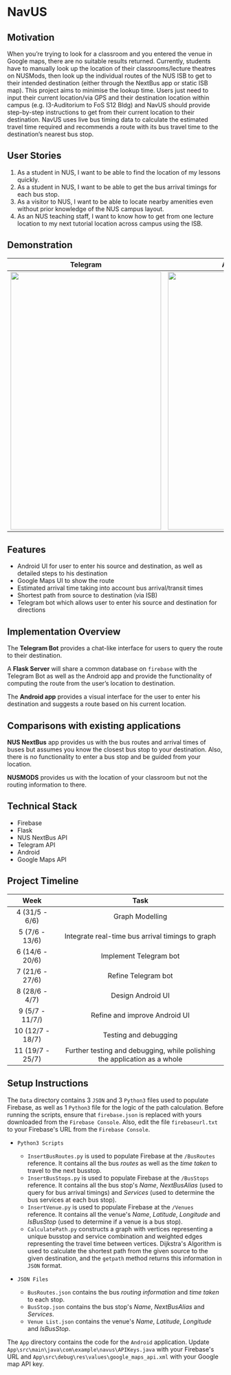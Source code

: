 # NavUS #

## Motivation
When you’re trying to look for a classroom and you entered the venue in Google maps, there are no suitable results returned. Currently, students have to manually look up the location of their classrooms/lecture theatres on NUSMods, then look up the individual routes of the NUS ISB to get to their intended destination (either through the NextBus app or static ISB map). This project aims to minimise the lookup time. Users just need to input their current location/via GPS and their destination location within campus (e.g. I3-Auditorium to FoS S12 Bldg) and NavUS should provide step-by-step instructions to get from their current location to their destination. NavUS uses live bus timing data to calculate the estimated travel time required and recommends a route with its bus travel time to the destination’s nearest bus stop.

## User Stories
1. As a student in NUS, I want to be able to find the location of my lessons quickly.
2. As a student in NUS, I want to be able to get the bus arrival timings for each bus stop.
3. As a visitor to NUS, I want to be able to locate nearby amenities even without prior knowledge of the NUS campus layout.
4. As an NUS teaching staff, I want to know how to get from one lecture location to my next tutorial location across campus using the ISB.

## Demonstration
Telegram           |  Android App
:-------------------------:|:-------------------------:
<img src="https://user-images.githubusercontent.com/35805635/119498649-6d380a80-bd98-11eb-9992-95b0dc00a5a2.png" width="350" height="600"> |  <img src="https://user-images.githubusercontent.com/35805635/119499100-f2bbba80-bd98-11eb-9b49-6a3a276345a0.png" width="350" height="600">

## Features
- Android UI for user to enter his source and destination, as well as detailed steps to his destination
- Google Maps UI to show the route
- Estimated arrival time taking into account bus arrival/transit times
- Shortest path from source to destination (via ISB)
- Telegram bot which allows user to enter his source and destination for directions

## Implementation Overview
The **Telegram Bot** provides a chat-like interface for users to query the route to their destination.

A **Flask Server** will share a common database on `firebase` with the Telegram Bot as well as the Android app and provide the functionality of computing the route from the user’s location to destination.

The **Android app** provides a visual interface for the user to enter his destination and suggests a route based on his current location.

## Comparisons with existing applications
**NUS NextBus** app provides us with the bus routes and arrival times of buses but assumes you know the closest bus stop to your destination. Also, there is no functionality to enter a bus stop and be guided from your location.

**NUSMODS** provides us with the location of your classroom but not the routing information to there.

## Technical Stack
- Firebase
- Flask
- NUS NextBus API
- Telegram API
- Android
- Google Maps API

## Project Timeline
Week           |  Task
:-------------------------:|:-------------------------:
4 (31/5 - 6/6)             | Graph Modelling
5 (7/6 - 13/6)             | Integrate real-time bus arrival timings to graph
6 (14/6 - 20/6)            | Implement Telegram bot
7 (21/6 - 27/6)            | Refine Telegram bot
8 (28/6 - 4/7)             | Design Android UI
9 (5/7 - 11/7/)            | Refine and improve Android UI
10 (12/7 - 18/7)           | Testing and debugging
11 (19/7 - 25/7)           | Further testing and debugging, while polishing the application as a whole

## Setup Instructions
The `Data` directory contains 3 `JSON` and 3 `Python3` files used to populate Firebase, as well as 1 `Python3` file for the logic of the path calculation. Before running the scripts, ensure that `firebase.json` is replaced with yours downloaded from the `Firebase Console`. Also, edit the file `firebaseurl.txt` to your Firebase's URL from the `Firebase Console`.

- `Python3 Scripts`
  - `InsertBusRoutes.py` is used to populate Firebase at the `/BusRoutes` reference. It contains all the bus *routes* as well as the *time taken* to travel to the next busstop.
  - `InsertBusStops.py` is used to populate Firebase at the `/BusStops` reference. It contains all the bus stop's *Name*, *NextBusAlias* (used to query for bus arrival timings) and *Services* (used to determine the bus services at each bus stop).
  - `InsertVenue.py` is used to populate Firebase at the `/Venues` reference. It contains all the venue's *Name*, *Latitude*, *Longitude* and *IsBusStop* (used to determine if a venue is a bus stop).
  - `CalculatePath.py` constructs a graph with vertices representing a unique busstop and service combination and weighted edges representing the travel time between vertices. Dijkstra's Algorithm is used to calculate the shortest path from the given source to the given destination, and the `getpath` method returns this information in `JSON` format.

- `JSON Files`
  - `BusRoutes.json` contains the bus *routing information* and *time taken* to each stop.
  - `BusStop.json` contains the bus stop's *Name*, *NextBusAlias* and *Services*.
  - `Venue List.json` contains the venue's *Name*, *Latitude*, *Longitude* and *IsBusStop*.

The `App` directory contains the code for the `Android` application. Update `App\src\main\java\com\example\navus\APIKeys.java` with your Firebase's URL and `App\src\debug\res\values\google_maps_api.xml` with your Google map API key.
